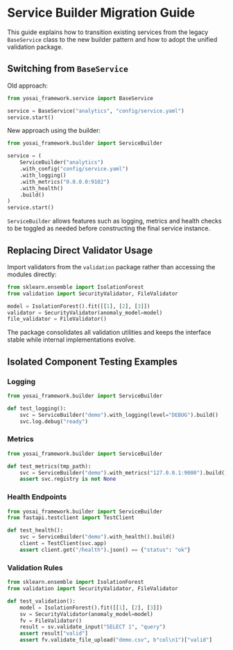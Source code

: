 # Service Builder Migration Guide

This guide explains how to transition existing services from the
legacy `BaseService` class to the new builder pattern and how to adopt
the unified validation package.

## Switching from `BaseService`

Old approach:
```python
from yosai_framework.service import BaseService

service = BaseService("analytics", "config/service.yaml")
service.start()
```

New approach using the builder:
```python
from yosai_framework.builder import ServiceBuilder

service = (
    ServiceBuilder("analytics")
    .with_config("config/service.yaml")
    .with_logging()
    .with_metrics("0.0.0.0:9102")
    .with_health()
    .build()
)
service.start()
```

`ServiceBuilder` allows features such as logging, metrics and health
checks to be toggled as needed before constructing the final service
instance.

## Replacing Direct Validator Usage

Import validators from the `validation` package rather than accessing the
modules directly:

```python
from sklearn.ensemble import IsolationForest
from validation import SecurityValidator, FileValidator

model = IsolationForest().fit([[1], [2], [3]])
validator = SecurityValidator(anomaly_model=model)
file_validator = FileValidator()
```

The package consolidates all validation utilities and keeps the
interface stable while internal implementations evolve.

## Isolated Component Testing Examples

### Logging
```python
from yosai_framework.builder import ServiceBuilder

def test_logging():
    svc = ServiceBuilder("demo").with_logging(level="DEBUG").build()
    svc.log.debug("ready")
```

### Metrics
```python
from yosai_framework.builder import ServiceBuilder

def test_metrics(tmp_path):
    svc = ServiceBuilder("demo").with_metrics("127.0.0.1:9000").build()
    assert svc.registry is not None
```

### Health Endpoints
```python
from yosai_framework.builder import ServiceBuilder
from fastapi.testclient import TestClient

def test_health():
    svc = ServiceBuilder("demo").with_health().build()
    client = TestClient(svc.app)
    assert client.get("/health").json() == {"status": "ok"}
```

### Validation Rules
```python
from sklearn.ensemble import IsolationForest
from validation import SecurityValidator, FileValidator

def test_validation():
    model = IsolationForest().fit([[1], [2], [3]])
    sv = SecurityValidator(anomaly_model=model)
    fv = FileValidator()
    result = sv.validate_input("SELECT 1", "query")
    assert result["valid"]
    assert fv.validate_file_upload("demo.csv", b"col\n1")["valid"]
```
